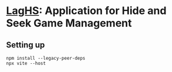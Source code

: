 # [LagHS](https://laghs.20050703.xyz): Application for Hide and Seek Game Management

## Setting up
```
npm install --legacy-peer-deps
npx vite --host
```

